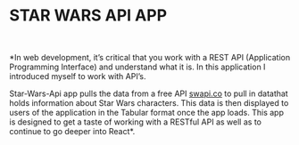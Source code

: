 # STAR WARS API APP
<br>

*In web development, it’s critical that you work with a REST API (Application Programming Interface) and understand what it is. In this application I introduced myself to work with API’s.

Star-Wars-Api app pulls the data from a free API [swapi.co](https://swapi.co/) to pull in datathat holds information about Star Wars characters. This data is then displayed to users of the application in the Tabular format once the app loads.
This app is designed to get a taste of working with a RESTful API as well as to continue to go deeper into React*.

<br>
